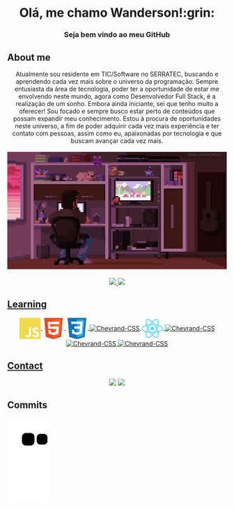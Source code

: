 <h1 align="center">Olá, me chamo Wanderson!:grin:</h1>

<h3 align="center">
  Seja bem vindo ao meu GitHub
</h3>

## About me

<div align="center">
  Atualmente sou residente em TIC/Software no SERRATEC, buscando e aprendendo cada vez mais sobre o universo da programação. Sempre entusiasta da área de tecnologia,     poder ter a oportunidade de estar me envolvendo neste mundo, agora como Desenvolvedor Full Stack, é a realização de um sonho. Embora ainda iniciante, sei que tenho     muito a oferecer! Sou focado e sempre busco estar perto de conteúdos que possam expandir meu conhecimento. Estou à procura de oportunidades neste universo, a fim de   poder adquirir cada vez mais experiência e ter contato com pessoas, assim como eu, apaixonadas por tecnologia e que buscam avançar cada vez mais.
  <br></br>
  <img width="1000" src="https://github.com/Chevrand/Chevrand/blob/main/.github/workflows/perfil.gif">
  <br></br>
</div>
 
<div align="center">
  <a href="https://github.com/Chevrand">
  <img height="150em" src="https://github-readme-stats.vercel.app/api?username=Chevrand&show_icons=true&theme=bear&include_all_commits=true&count_private=true"/>
  <img height="150em" src="https://github-readme-stats.vercel.app/api/top-langs/?username=Chevrand&layout=compact&langs_count=7&theme=bear"/>
</div>
  
## Learning
  
<div align="center" style="display: inline_block">
  <img align="center" alt="Chevrand-Js" height="50" width="50" src="https://raw.githubusercontent.com/devicons/devicon/master/icons/javascript/javascript-plain.svg">
  <img align="center" alt="Chevrand-HTML" height="50" width="50" src="https://raw.githubusercontent.com/devicons/devicon/master/icons/html5/html5-original.svg">
  <img align="center" alt="Chevrand-CSS" height="50" width="50" src="https://raw.githubusercontent.com/devicons/devicon/master/icons/css3/css3-original.svg">
  <img align="center" alt="Chevrand-CSS" height="50" width="50" src="https://cdn.jsdelivr.net/gh/devicons/devicon/icons/postgresql/postgresql-original.svg" />
  <img align="center" alt="Chevrand-React" height="50" width="50" src="https://raw.githubusercontent.com/devicons/devicon/master/icons/react/react-original.svg">
  <img align="center" alt="Chevrand-CSS" height="50" width="50" src="https://cdn.jsdelivr.net/gh/devicons/devicon/icons/nodejs/nodejs-original.svg" /> 
  <img align="center" alt="Chevrand-CSS" height="60" width="60" src="https://cdn.jsdelivr.net/gh/devicons/devicon/icons/java/java-original-wordmark.svg"/>   
  <img align="center" alt="Chevrand-CSS" height="60" width="60" src="https://cdn.jsdelivr.net/gh/devicons/devicon/icons/spring/spring-original-wordmark.svg" />
</div>

## Contact
         
<div align="center"> 
<a href="https://www.linkedin.com/in/wanderson-chevrand-da-costa-a878451a5/" target="_blank"><img src="https://img.shields.io/badge/-LinkedIn-%230077B5?style=for-the-badge&logo=linkedin&logoColor=white" target="_blank"></a>
<a href = "mailto:wandersonchevrand27@gmail.com"><img src="https://img.shields.io/badge/Gmail-D14836?style=for-the-badge&logo=gmail&logoColor=white" target="_blank"></a>
</div>
  
## Commits

![Snake animation](https://github.com/Chevrand/Chevrand/blob/output/github-contribution-grid-snake.svg)
